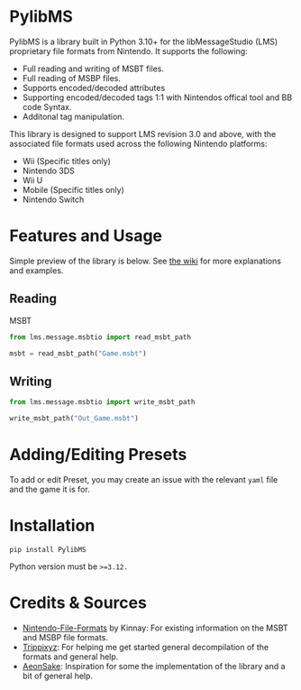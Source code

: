 # PylibMS
PylibMS is a library built in Python 3.10+ for the libMessageStudio (LMS) proprietary file formats from Nintendo. It supports the following:

* Full reading and writing of MSBT files.
* Full reading of MSBP files.
* Supports encoded/decoded attributes
* Supporting encoded/decoded tags 1:1 with Nintendos offical tool and BB code Syntax.
* Additonal tag manipulation.

This library is designed to support LMS revision 3.0 and above, with the associated file formats used across the following Nintendo platforms:
* Wii (Specific titles only)
* Nintendo 3DS
* Wii U
* Mobile (Specific titles only)
* Nintendo Switch

# Features and Usage
Simple preview of the library is below. See [the wiki](https://github.com/AbdyyEee/PylibMS/wiki) for more explanations and examples.
## Reading 
MSBT
```py
from lms.message.msbtio import read_msbt_path

msbt = read_msbt_path("Game.msbt")
```
## Writing 
```py
from lms.message.msbtio import write_msbt_path

write_msbt_path("Out_Game.msbt")
```
# Adding/Editing Presets
To add or edit Preset, you may create an issue with the relevant `yaml` file and the game it is for. 

# Installation
```
pip install PylibMS
```

Python version must be `>=3.12.`
# Credits & Sources
* [Nintendo-File-Formats](https://nintendo-formats.com) by Kinnay: For existing information on the MSBT and MSBP file formats.
* [Trippixyz](https://github.com/Trippixyz): For helping me get started general decompilation of the formats and general help.
* [AeonSake](https://github.com/AeonSake): Inspiration for some the implementation of the library and a bit of general help.
